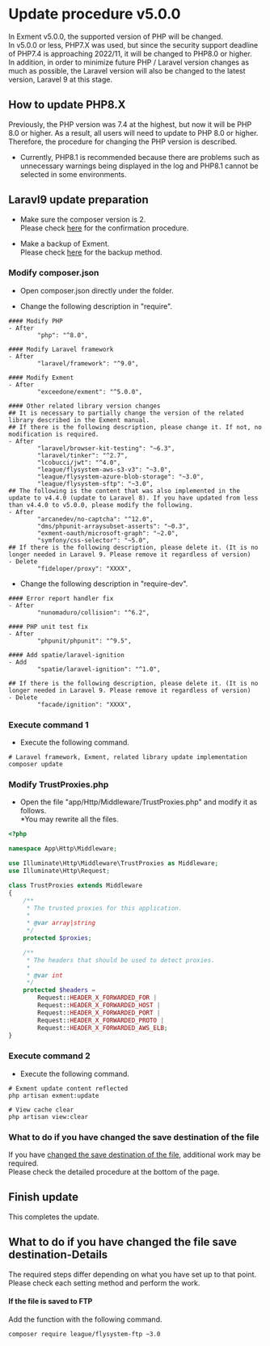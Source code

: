 # Update procedure v5.0.0
In Exment v5.0.0, the supported version of PHP will be changed.  
In v5.0.0 or less, PHP7.X was used, but since the security support deadline of PHP7.4 is approaching 2022/11, it will be changed to PHP8.0 or higher.  
In addition, in order to minimize future PHP / Laravel version changes as much as possible, the Laravel version will also be changed to the latest version, Laravel 9 at this stage.


## How to update PHP8.X

Previously, the PHP version was 7.4 at the highest, but now it will be PHP 8.0 or higher. As a result, all users will need to update to PHP 8.0 or higher.  
Therefore, the procedure for changing the PHP version is described.  
* Currently, PHP8.1 is recommended because there are problems such as unnecessary warnings being displayed in the log and PHP8.1 cannot be selected in some environments.


## Laravl9 update preparation
- Make sure the composer version is 2.    
Please check [here](/update_composer) for the confirmation procedure.

- Make a backup of Exment.  
Please check [here](/backup) for the backup method.

### Modify composer.json
- Open composer.json directly under the folder.

- Change the following description in "require".

```
#### Modify PHP
- After
        "php": "^8.0",

#### Modify Laravel framework
- After
        "laravel/framework": "^9.0",

#### Modify Exment
- After
        "exceedone/exment": "^5.0.0",

#### Other related library version changes
## It is necessary to partially change the version of the related library described in the Exment manual.
## If there is the following description, please change it. If not, no modification is required.
- After
        "laravel/browser-kit-testing": "~6.3",
        "laravel/tinker": "^2.7",
        "lcobucci/jwt": "^4.0",
        "league/flysystem-aws-s3-v3": "~3.0",
        "league/flysystem-azure-blob-storage": "~3.0",
        "league/flysystem-sftp": "~3.0",
## The following is the content that was also implemented in the update to v4.4.0 (update to Laravel 8). If you have updated from less than v4.4.0 to v5.0.0, please modify the following.
- After
        "arcanedev/no-captcha": "^12.0",
        "dms/phpunit-arraysubset-asserts": "~0.3",
        "exment-oauth/microsoft-graph": "~2.0",
        "symfony/css-selector": "~5.0",
## If there is the following description, please delete it. (It is no longer needed in Laravel 9. Please remove it regardless of version)
- Delete
        "fideloper/proxy": "XXXX",
```

- Change the following description in "require-dev".

```
#### Error report handler fix
- After
        "nunomaduro/collision": "^6.2",

#### PHP unit test fix
- After
        "phpunit/phpunit": "^9.5",

#### Add spatie/laravel-ignition
- Add
        "spatie/laravel-ignition": "^1.0",

## If there is the following description, please delete it. (It is no longer needed in Laravel 9. Please remove it regardless of version)
- Delete
        "facade/ignition": "XXXX",

```

### Execute command 1

- Execute the following command.

```
# Laravel framework, Exment, related library update implementation
composer update
```

### Modify TrustProxies.php

- Open the file "app/Http/Middleware/TrustProxies.php" and modify it as follows.  
*You may rewrite all the files.

``` php
<?php

namespace App\Http\Middleware;

use Illuminate\Http\Middleware\TrustProxies as Middleware;
use Illuminate\Http\Request;

class TrustProxies extends Middleware
{
    /**
     * The trusted proxies for this application.
     *
     * @var array|string
     */
    protected $proxies;

    /**
     * The headers that should be used to detect proxies.
     *
     * @var int
     */
    protected $headers =
        Request::HEADER_X_FORWARDED_FOR |
        Request::HEADER_X_FORWARDED_HOST |
        Request::HEADER_X_FORWARDED_PORT |
        Request::HEADER_X_FORWARDED_PROTO |
        Request::HEADER_X_FORWARDED_AWS_ELB;
}
```


### Execute command 2

- Execute the following command.

```
# Exment update content reflected
php artisan exment:update

# View cache clear
php artisan view:clear
```

### What to do if you have changed the save destination of the file
If you have [changed the save destination of the file](/additional_file_saveplace), additional work may be required.  
Please check the detailed procedure at the bottom of the page.

## Finish update
This completes the update.  


## What to do if you have changed the file save destination-Details
The required steps differ depending on what you have set up to that point.    
Please check each setting method and perform the work.

#### If the file is saved to FTP
Add the function with the following command.

```
composer require league/flysystem-ftp ~3.0
```
